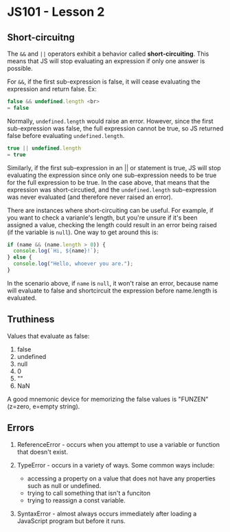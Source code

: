 # JS101 - Lesson 2

## Short-circuitng

The `&&` and `||` operators exhibit a behavior called **short-circuiting**. This means that JS will stop evaluating an expression if only one answer is possible.

For `&&`, if the first sub-expression is false, it will cease evaluating the expression and return false. Ex:

```javascript
false && undefined.length <br>
= false
```

Normally, `undefined.length` would raise an error. However, since the first sub-expression was false, the full expression cannot be true, so JS returned false before evaluating `undefined.length`.

```javascript
true || undefined.length
= true
```

Similarly, if the first sub-expression in an || or statement is true, JS will stop evaluating the expression since only one sub-expression needs to be true for the full expression to be true. In the case above, that means that the expression was short-circutied, and the `undefined.length` sub-expression was never evaluated (and therefore never raised an error).

There are instances where short-circuiting can be useful. For example, if you want to check a varianle's length, but you're unsure if it's been assigned a value, checking the length could result in an error being raised (if the variable is `null`). One way to get around this is:

```javascript
if (name && (name.length > 0)) {
  console.log(`Hi, ${name}!`);
} else {
  console.log("Hello, whoever you are.");
}
```

In the scenario above, if `name` is `null`, it won't raise an error, because name will evaluate to false and shortcircuit the expression before name.length is evaluated.

## Truthiness

Values that evaluate as false:

1. false
2. undefined
3. null
4. 0
5. ""
6. NaN

A good mnemonic device for memorizing the false values is "FUNZEN" (z=zero, e=empty string).

## Errors

1. ReferenceError - occurs when you attempt to use a variable or function that doesn't exist.
2. TypeError - occurs in a variety of ways. Some common ways include:
    - accessing a property on a value that does not have any properties such as null or undefined.
    - trying to call something that isn't a funciton
    - trying to reassign a const variable.

3. SyntaxError - almost always occurs immediately after loading a JavaScript program but before it runs.
